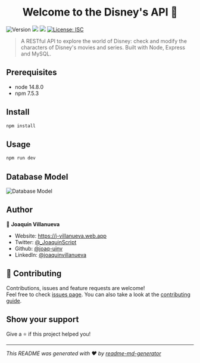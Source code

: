 <h1 align="center">Welcome to the Disney's API 👋</h1>
<p>
  <img alt="Version" src="https://img.shields.io/badge/version-1.0.0-blue.svg?cacheSeconds=2592000" />
  <img src="https://img.shields.io/badge/node-14.8.0-blue.svg" />
  <img src="https://img.shields.io/badge/npm-7.5.3-blue.svg" />
  <a href="#" target="_blank">
    <img alt="License: ISC" src="https://img.shields.io/badge/License-ISC-yellow.svg" />
  </a>
</p>

> A RESTful API to explore the world of Disney: check and modify the characters of Disney's movies and series. Built with Node, Express and MySQL.

## Prerequisites

- node 14.8.0
- npm 7.5.3

## Install

```sh
npm install
```

## Usage

```sh
npm run dev
```

<!-- ## Run tests

```sh
npm run test
``` -->

## Database Model

![Database Model](./db_model.png)

## Author

👤 **Joaquín Villanueva**

- Website: https://j-villanueva.web.app
- Twitter: [@\_JoaquinScript](https://twitter.com/_JoaquinScript)
- Github: [@joaq-uinv](https://github.com/joaq-uinv)
- LinkedIn: [@joaquinvillanueva](https://linkedin.com/in/joaquinvillanueva)

## 🤝 Contributing

Contributions, issues and feature requests are welcome!<br />Feel free to check [issues page](https://github.com/joaq-uinv/rest_api_template/issues). You can also take a look at the [contributing guide](https://github.com/joaq-uinv/rest_api_template/blob/master/CONTRIBUTING.md).

## Show your support

Give a ⭐️ if this project helped you!

---

_This README was generated with ❤️ by [readme-md-generator](https://github.com/kefranabg/readme-md-generator)_
